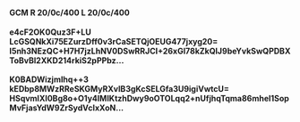 #### GCM R 20/0c/400 L 20/0c/400
**e4cF2OK0Quz3F+LU**<br/>**LcGSQNkXi75EZurzDff0v3rCaSETQjOEUG477jxyg20=**<br/>**I5nh3NEzQC+H7H7jzLhNV0DSwRRJCI+26xGI78kZkQlJ9beYvkSwQPDBXToBvBl2XKD214rkiS2pPPbz...**<br/><br/>
**K0BADWizjmlhq++3**<br/>**kEDbp8MWzRReSKGMyRXvIB3gKcSELGfa3U9igiVwtcU=**<br/>**HSqvmlXI0Bg8o+O1y4lMIKtzhDwy9oOTOLqq2+nUfjhqTqma86mhel1SopMvFjasYdW9ZrSydVcIxXoN...**
